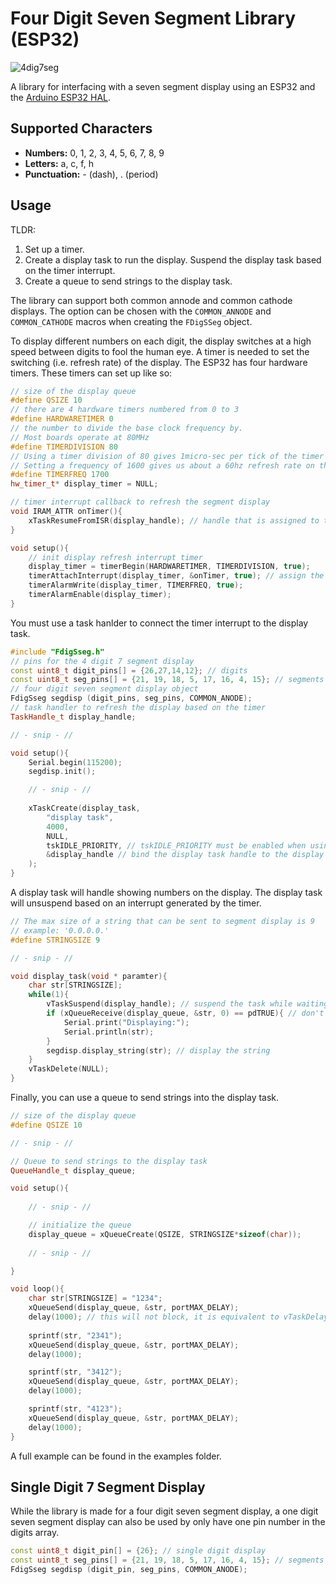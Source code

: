 # Four Digit Seven Segment Library (ESP32)
![4dig7seg](https://external-content.duckduckgo.com/iu/?u=http%3A%2F%2Fwww.learningaboutelectronics.com%2Fimages%2F4-digit-7-segment-LED-display-pinout.png&f=1&nofb=1)

A library for interfacing with a seven segment display using an ESP32 and the [Arduino ESP32 HAL](https://github.com/espressif/arduino-esp32).

## Supported Characters
* __Numbers:__ 0, 1, 2, 3, 4, 5, 6, 7, 8, 9
* __Letters:__ a, c, f, h
* __Punctuation:__ - (dash), . (period)

## Usage
TLDR:
1. Set up a timer.
2. Create a display task to run the display. Suspend the display task based on the timer interrupt.
3. Create a queue to send strings to the display task.


The library can support both common annode and common cathode displays.
The option can be chosen with the `COMMON_ANNODE` and `COMMON_CATHODE` macros when creating the `FDigSSeg` object.

To display different numbers on each digit, the display switches at a high speed between digits to fool the human eye.
A timer is needed to set the switching (i.e. refresh rate) of the display.
The ESP32 has four hardware timers.
These timers can set up like so:
```C++
// size of the display queue
#define QSIZE 10
// there are 4 hardware timers numbered from 0 to 3
#define HARDWARETIMER 0 
// the number to divide the base clock frequency by.
// Most boards operate at 80MHz
#define TIMERDIVISION 80 
// Using a timer division of 80 gives 1micro-sec per tick of the timer
// Setting a frequency of 1600 gives us about a 60hz refresh rate on the display
#define TIMERFREQ 1700 
hw_timer_t* display_timer = NULL;

// timer interrupt callback to refresh the segment display 
void IRAM_ATTR onTimer(){
    xTaskResumeFromISR(display_handle); // handle that is assigned to the display task
}

void setup(){
    // init display refresh interrupt timer
    display_timer = timerBegin(HARDWARETIMER, TIMERDIVISION, true);
    timerAttachInterrupt(display_timer, &onTimer, true); // assign the ISR function here
    timerAlarmWrite(display_timer, TIMERFREQ, true);
    timerAlarmEnable(display_timer);
}
```

You must use a task hanlder to connect the timer interrupt to the display task.
```C++
#include "FdigSseg.h"
// pins for the 4 digit 7 segment display
const uint8_t digit_pins[] = {26,27,14,12}; // digits
const uint8_t seg_pins[] = {21, 19, 18, 5, 17, 16, 4, 15}; // segments
// four digit seven segment display object
FdigSseg segdisp (digit_pins, seg_pins, COMMON_ANODE);
// task handler to refresh the display based on the timer
TaskHandle_t display_handle;

// - snip - //

void setup(){
    Serial.begin(115200);
    segdisp.init();

    // - snip - //
    
    xTaskCreate(display_task, 
        "display task", 
        4000, 
        NULL, 
        tskIDLE_PRIORITY, // tskIDLE_PRIORITY must be enabled when using a task handle
        &display_handle // bind the display task handle to the display task
    ); 
}
```

A display task will handle showing numbers on the display.
The display task will unsuspend based on an interrupt generated by the timer.
```C++
// The max size of a string that can be sent to segment display is 9
// example: '0.0.0.0.'
#define STRINGSIZE 9 

// - snip - //

void display_task(void * paramter){
    char str[STRINGSIZE];
    while(1){
        vTaskSuspend(display_handle); // suspend the task while waiting for the next timer cycle
        if (xQueueReceive(display_queue, &str, 0) == pdTRUE){ // don't block
            Serial.print("Displaying:");
            Serial.println(str);
        }
        segdisp.display_string(str); // display the string
    }
    vTaskDelete(NULL);
}
```

Finally, you can use a queue to send strings into the display task.
```C++
// size of the display queue
#define QSIZE 10

// - snip - //

// Queue to send strings to the display task
QueueHandle_t display_queue;

void setup(){
    
    // - snip - //

    // initialize the queue
    display_queue = xQueueCreate(QSIZE, STRINGSIZE*sizeof(char));
    
    // - snip - //

}

void loop(){
    char str[STRINGSIZE] = "1234";
    xQueueSend(display_queue, &str, portMAX_DELAY);
    delay(1000); // this will not block, it is equivalent to vTaskDelay(1000 / portTICK_PERIOD_MS)
    
    sprintf(str, "2341");
    xQueueSend(display_queue, &str, portMAX_DELAY);
    delay(1000); 

    sprintf(str, "3412");
    xQueueSend(display_queue, &str, portMAX_DELAY);
    delay(1000); 

    sprintf(str, "4123");
    xQueueSend(display_queue, &str, portMAX_DELAY);
    delay(1000);
}
```

A full example can be found in the examples folder.

## Single Digit 7 Segment Display
While the library is made for a four digit seven segment display, a one digit seven segment display can also be used by only have one pin number in the digits array.
```C++
const uint8_t digit_pin[] = {26}; // single digit display
const uint8_t seg_pins[] = {21, 19, 18, 5, 17, 16, 4, 15}; // segments
FdigSseg segdisp (digit_pin, seg_pins, COMMON_ANODE);
```
